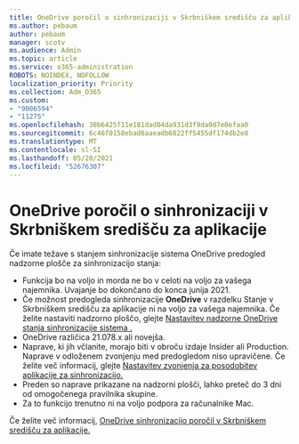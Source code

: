 ```yaml
---
title: OneDrive poročil o sinhronizaciji v Skrbniškem središču za aplikacije
ms.author: pebaum
author: pebaum
manager: scotv
ms.audience: Admin
ms.topic: article
ms.service: o365-administration
ROBOTS: NOINDEX, NOFOLLOW
localization_priority: Priority
ms.collection: Adm_O365
ms.custom:
- "9006594"
- "11275"
ms.openlocfilehash: 30b6425f11e181dad04da931d3f9da0d7e0efaa0
ms.sourcegitcommit: 6c46f0158ebad6aaeadb6822ff5455df174db2e8
ms.translationtype: MT
ms.contentlocale: sl-SI
ms.lasthandoff: 05/20/2021
ms.locfileid: "52676307"
---
```

# <a name="onedrive-sync-reports-in-the-app-admin-center"></a>OneDrive poročil o sinhronizaciji v Skrbniškem središču za aplikacije

Če imate težave s stanjem sinhronizacije sistema OneDrive predogled nadzorne plošče za sinhronizacijo stanja:

- Funkcija bo na voljo in morda ne bo v celoti na voljo za vašega najemnika. Uvajanje bo dokončano do konca junija 2021.
- Če možnost predogleda sinhronizacije **OneDrive** v razdelku Stanje v Skrbniškem središču za aplikacije ni na voljo za vašega najemnika. Če želite nastaviti nadzorno ploščo, glejte [Nastavitev nadzorne OneDrive stanja sinhronizacije sistema .](/OneDrive/sync-health#set-up-the-onedrive-sync-health-dashboard)
- OneDrive različica 21.078.x ali novejša.
- Naprave, ki jih včlanite, morajo biti v obroču izdaje Insider ali Production. Naprave v odloženem zvonjenju med predogledom niso upravičene. Če želite več informacij, glejte [Nastavitev zvonjenja za posodobitev aplikacije za sinhronizacijo.](/OneDrive/use-group-policy#set-the-sync-app-update-ring)
- Preden so naprave prikazane na nadzorni plošči, lahko preteč do 3 dni od omogočenega pravilnika skupine.
- Za to funkcijo trenutno ni na voljo podpora za računalnike Mac.

Če želite več informacij, [OneDrive sinhronizacijo poročil v Skrbniškem središču za aplikacije.](/OneDrive/sync-health)